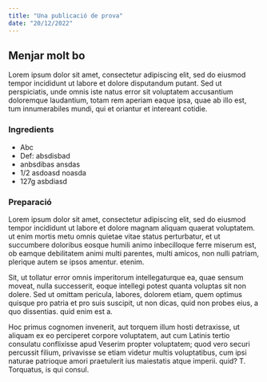 ```yaml
---
title: "Una publicació de prova"
date: "20/12/2022"
---
```


## Menjar molt bo

Lorem ipsum dolor sit amet, consectetur adipiscing elit, sed do eiusmod tempor incididunt ut
labore et dolore disputandum putant. Sed ut perspiciatis, unde omnis iste natus error sit voluptatem 
accusantium doloremque laudantium, totam rem aperiam eaque ipsa, quae ab illo est, tum innumerabiles
mundi, qui et oriantur et intereant cotidie.

### Ingredients

- Abc
- Def: absdisbad
- anbsdibas ansdas
- 1/2 asdoasd noasda
- 127g asbdiasd

### Preparació

Lorem ipsum dolor sit amet, consectetur adipiscing elit, sed do eiusmod tempor incididunt ut labore et
dolore magnam aliquam quaerat voluptatem. ut enim mortis metu omnis quietae vitae status perturbatur, et
ut succumbere doloribus eosque humili animo inbecilloque ferre miserum est, ob eamque debilitatem animi 
multi parentes, multi amicos, non nulli patriam, plerique autem se ipsos amentur. etenim.

Sit, ut tollatur error omnis imperitorum intellegaturque ea, quae sensum moveat, nulla successerit, 
eoque intellegi potest quanta voluptas sit non dolere. Sed ut omittam pericula, labores, dolorem etiam, 
quem optimus quisque pro patria et pro suis suscipit, ut non dicas, quid non probes eius, a quo 
dissentias. quid enim est a.

Hoc primus cognomen invenerit, aut torquem illum hosti detraxisse, ut aliquam ex eo perciperet 
corpore voluptatem, aut cum Latinis tertio consulatu conflixisse apud Veserim propter voluptatem; 
quod vero securi percussit filium, privavisse se etiam videtur multis voluptatibus, cum ipsi naturae 
patrioque amori praetulerit ius maiestatis atque imperii. quid? T. Torquatus, is qui consul.